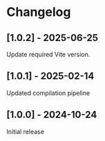 # Changelog

## [1.0.2] - 2025-06-25

Update required Vite version.

## [1.0.1] - 2025-02-14

Updated compilation pipeline

## [1.0.0] - 2024-10-24

Initial release
